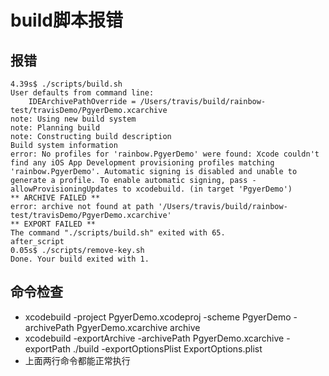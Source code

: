 # build脚本报错

## 报错

```
4.39s$ ./scripts/build.sh
User defaults from command line:
    IDEArchivePathOverride = /Users/travis/build/rainbow-test/travisDemo/PgyerDemo.xcarchive
note: Using new build system
note: Planning build
note: Constructing build description
Build system information
error: No profiles for 'rainbow.PgyerDemo' were found: Xcode couldn't find any iOS App Development provisioning profiles matching 'rainbow.PgyerDemo'. Automatic signing is disabled and unable to generate a profile. To enable automatic signing, pass -allowProvisioningUpdates to xcodebuild. (in target 'PgyerDemo')
** ARCHIVE FAILED **
error: archive not found at path '/Users/travis/build/rainbow-test/travisDemo/PgyerDemo.xcarchive'
** EXPORT FAILED **
The command "./scripts/build.sh" exited with 65.
after_script
0.05s$ ./scripts/remove-key.sh
Done. Your build exited with 1.
```

## 命令检查

* xcodebuild -project PgyerDemo.xcodeproj -scheme PgyerDemo -archivePath PgyerDemo.xcarchive archive
* xcodebuild -exportArchive -archivePath PgyerDemo.xcarchive -exportPath ./build -exportOptionsPlist ExportOptions.plist
* 上面两行命令都能正常执行